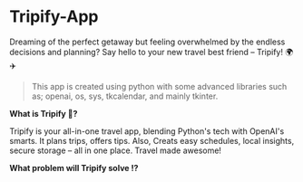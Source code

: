 # **Tripify-App**
Dreaming of the perfect getaway but feeling overwhelmed by the endless decisions and planning? Say hello to your new travel best friend – Tripify! 🌍✈️
> This app is created using python with some advanced libraries such as; openai, os, sys, tkcalendar, and mainly tkinter.

**What is Tripify 🤔?** 
<p>Tripify is your all-in-one travel app, blending Python's tech with OpenAI's smarts. It plans trips, offers tips. Also, Creats easy schedules, local insights, secure storage – all in one place. Travel made awesome!</p> 

**What problem will Tripify solve ⁉️**
